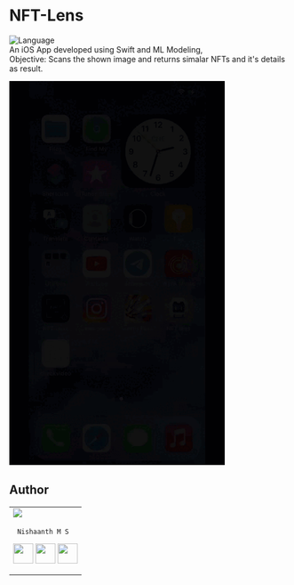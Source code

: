 # NFT-Lens
![Language](https://img.shields.io/badge/language-Swift%203-orange.svg)  
An iOS App developed using Swift and ML Modeling,  
Objective: Scans the shown image and returns simalar NFTs and it's details as result. 

![](https://github.com/nishaaanth2/NFT-Lens/blob/main/nftlens-2.gif)


## Author

<table>
<tr>
<td>
     <img src="https://avatars.githubusercontent.com/u/42349645?s=400&u=2d016bef6c5d5535666017bee0c28ca0929a221d&v=4" width="180"/>
     
     Nishaanth M S

<p align="center">
<a href = "https://github.com/nishaaanth2"><img src = "http://www.iconninja.com/files/241/825/211/round-collaboration-social-github-code-circle-network-icon.svg" width="36" height = "36"/></a>
<a href = "https://twitter.com/nishaaanth2"><img src = "https://www.shareicon.net/download/2016/07/06/107115_media.svg" width="36" height="36"/></a>
<a href = "www.linkedin.com/in/nishaaanth2"><img src = "http://www.iconninja.com/files/863/607/751/network-linkedin-social-connection-circular-circle-media-icon.svg" width="36" height="36"/></a>
</p>
</td>
</tr> 
  </table>
